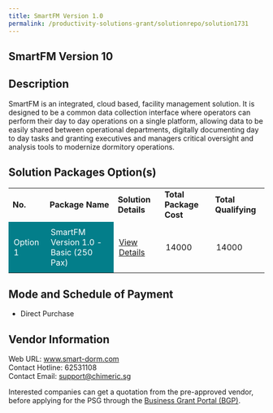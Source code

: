 ```yaml
---
title: SmartFM Version 1.0
permalink: /productivity-solutions-grant/solutionrepo/solution1731
---
```


## SmartFM Version 10

## Description

SmartFM is an integrated, cloud based, facility management solution. It is designed to be a common data collection interface where operators can perform their day to day operations on a single platform, allowing data to be easily shared between operational departments, digitally documenting day to day tasks and granting executives and managers critical oversight and analysis tools to modernize dormitory operations.

## Solution Packages Option(s)

<table>
<tr>
<td><b>No.</b></td>
<td><b>Package Name</b></td>
<td><b>Solution Details</b></td>
<td><b>Total Package Cost</b></td>
<td><b>Total Qualifying</b></td>
</tr>
<tr>
<td style='padding: 10px; background-color: #037E8A; color: #FFFFFF;'>Option 1</td>
<td style='padding: 10px; background-color: #037E8A; color: #FFFFFF;'>SmartFM Version 1.0 - Basic (250 Pax)</td>
<td style='padding: 10px;'><a href='https://www.gobusiness.gov.sg/images/psg/Desensitised_Chimeric_Annex_3_Part_1.pdf' target='_blank'>View Details</a></td>
<td style='padding: 10px;'>14000</td>
<td style='padding: 10px;'>14000</td>
</tr>
</table>

## Mode and Schedule of Payment

 - Direct Purchase

## Vendor Information

 Web URL: www.smart-dorm.com <br>Contact Hotline: 62531108 <br>Contact Email: support@chimeric.sg <br>

Interested companies can get a quotation from the pre-approved vendor, before applying for the PSG through the <a href='https://www.businessgrants.gov.sg/' target='_blank' rel='noopener'>Business Grant Portal (BGP)</a>.

<script src="/jquery/resize-tables.js"></script>
